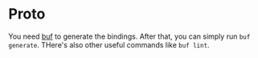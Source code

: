 # Proto

You need [buf](https://docs.buf.build/installation) to generate the bindings. After that, you can simply run `buf generate`. THere's also other useful commands like `buf lint`. 